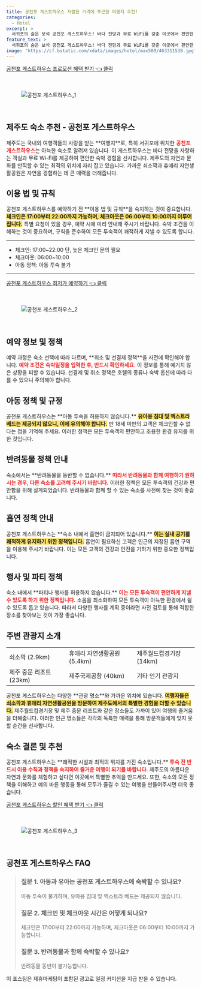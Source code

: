 ```yaml
---
title: 공천포 게스트하우스 저렴한 가격에 푸근한 여행지 추천!
categories:
  - Hotel
excerpt: >
  서귀포의 숨은 보석 공천포 게스트하우스! 바다 전망과 무료 WiFi를 갖춘 이곳에서 편안한 휴식을 즐겨보세요. 아동 및 반려동물 출입은 불가하지만 부대시설과 명소가 가까워 특별한 여행을 만들어 드립니다. 지금 예약해보세요!
feature_text: >
  서귀포의 숨은 보석 공천포 게스트하우스! 바다 전망과 무료 WiFi를 갖춘 이곳에서 편안한 휴식을 즐겨보세요. 아동 및 반려동물 출입은 불가하지만 부대시설과 명소가 가까워 특별한 여행을 만들어 드립니다. 지금 예약해보세요!
image: 'https://cf.bstatic.com/xdata/images/hotel/max500/463311538.jpg?k=bec22c0a1febc75bbf12ee5ab686b3b68d0004b5b4bd870364c7d8f1a659269e&o=&hp=1'
---
```


<p><a class="modoo-button" href="https://tinyurl.com/2cbojnnk" rel="nofollow noopener">공천포 게스트하우스 프로모션 혜택 받기 👈 클릭</a></p><br/>
<figure class="image"><img alt="공천포 게스트하우스_1" src="https://cf.bstatic.com/xdata/images/hotel/max1024x768/463311450.jpg?k=d253f10b928de9698d720134f40cd570dc70c41fbb395a05d868fd30ad1ebd66&amp;o=&amp;hp=1"/></figure><br/>

<h2 id="제주도_숙소_추천">제주도 숙소 추천 - 공천포 게스트하우스</h2>
<p>제주도는 국내외 여행객들의 사랑을 받는 **여행지**로, 특히 서귀포에 위치한 <b><span style="color: #ee2323;">공천포 게스트하우스</span></b>는 아늑한 숙소로 알려져 있습니다. 이 게스트하우스는 바다 전망을 자랑하는 객실과 무료 Wi-Fi를 제공하여 편안한 숙박 경험을 선사합니다. 제주도의 자연과 문화를 만끽할 수 있는 최적의 위치에 자리 잡고 있습니다. 가까운 쇠소깍과 휴애리 자연생활공원은 자연을 경험하는 데 큰 매력을 더해줍니다.</p>
<h2 id="이용_법_및_규칙">이용 법 및 규칙</h2>
<p>공천포 게스트하우스를 예약하기 전 **이용 법 및 규칙**을 숙지하는 것이 중요합니다. <b><span style="background-color: #ffe066;">체크인은 17:00부터 22:00까지 가능하며, 체크아웃은 06:00부터 10:00까지 이루어집니다.</span></b> 특별 요청이 있을 경우, 예약 시에 미리 안내해 주시기 바랍니다. 숙박 조건을 이해하는 것이 중요하며, 규칙을 준수하여 모든 투숙객이 쾌적하게 지낼 수 있도록 합니다.</p>
<hr/>
<ul>
<li>체크인: 17:00~22:00 단, 늦은 체크인 문의 필요</li>
<li>체크아웃: 06:00~10:00</li>
<li>아동 정책: 아동 투숙 불가</li>
</ul>
<hr/>
<p><a class="modoo-button" href="https://tinyurl.com/2cbojnnk" rel="nofollow noopener">공천포 게스트하우스 최저가 예약하기 👈 클릭</a></p><br/>
<figure class="image"><img alt="공천포 게스트하우스_2" src="https://cf.bstatic.com/xdata/images/hotel/max500/463311538.jpg?k=bec22c0a1febc75bbf12ee5ab686b3b68d0004b5b4bd870364c7d8f1a659269e&amp;o=&amp;hp=1"/></figure><br/>
<h2 id="예약_정보">예약 정보 및 정책</h2>
<p>예약 과정은 숙소 선택에 따라 다르며, **취소 및 선결제 정책**을 사전에 확인해야 합니다. <b><span style="color: #ee2323;">예약 조건은 숙박일정을 입력한 후, 반드시 확인하세요.</span></b> 이 정보를 통해 예기치 않은 상황을 피할 수 있습니다. 선결제 및 취소 정책은 호텔의 종류나 숙박 옵션에 따라 다를 수 있으니 주의해야 합니다.</p>
<h2 id="아동_정책_및_규정">아동 정책 및 규정</h2>
<p>공천포 게스트하우스는 **아동 투숙을 허용하지 않습니다.** <b><span style="background-color: #ffe066;">유아용 침대 및 엑스트라 베드는 제공되지 않으니, 이에 유의해야 합니다.</span></b> 만 18세 미만의 고객은 체크인할 수 없다는 점을 기억해 주세요. 이러한 정책은 모든 투숙객의 편안하고 조용한 환경 유지를 위한 것입니다.</p>
<h2 id="반려동물_정책_안내">반려동물 정책 안내</h2>
<p>숙소에서는 **반려동물을 동반할 수 없습니다.** <b><span style="color: #ee2323;">따라서 반려동물과 함께 여행하기 원하시는 경우, 다른 숙소를 고려해 주시기 바랍니다.</span></b> 이러한 정책은 모든 투숙객의 건강과 편안함을 위해 설계되었습니다. 반려동물과 함께 할 수 있는 숙소를 사전에 찾는 것이 좋습니다.</p>
<h2 id="흡연_정책_안내">흡연 정책 안내</h2>
<p>공천포 게스트하우스는 **숙소 내에서 흡연이 금지되어 있습니다.** <b><span style="background-color: #ffe066;">이는 실내 공기를 쾌적하게 유지하기 위한 정책입니다.</span></b> 흡연이 필요하신 고객은 인근의 지정된 흡연 구역을 이용해 주시기 바랍니다. 이는 모든 고객의 건강과 안전을 기하기 위한 중요한 정책입니다.</p>
<h2 id="행사_및_파티_정책">행사 및 파티 정책</h2>
<p>숙소 내에서 **파티나 행사를 허용하지 않습니다.** <b><span style="color: #ee2323;">이는 모든 투숙객이 편안하게 지낼 수 있도록 하기 위한 정책입니다.</span></b> 소음을 최소화하여 모든 투숙객이 아늑한 환경에서 쉴 수 있도록 돕고 있습니다. 따라서 다양한 행사를 계획 중이라면 사전 검토를 통해 적합한 장소를 찾아보는 것이 가장 좋습니다.</p>
<h2 id="주변_관광지_소개">주변 관광지 소개</h2>
<table>
<tr>
<td>쇠소깍 (2.9km)</td>
<td>휴애리 자연생활공원 (5.4km)</td>
<td>제주월드컵경기장 (14km)</td>
</tr>
<tr>
<td>제주 중문 리조트 (23km)</td>
<td>제주국제공항 (40km)</td>
<td>기타 인기 관광지</td>
</tr>
</table>
<p>공천포 게스트하우스는 다양한 **관광 명소**와 가까운 위치에 있습니다. <b><span style="background-color: #ffe066;">여행자들은 쇠소깍과 휴애리 자연생활공원을 방문하여 제주도에서의 특별한 경험을 더할 수 있습니다.</span></b> 제주월드컵경기장 및 제주 중문 리조트와 같은 장소들도 가까이 있어 여행의 즐거움을 더해줍니다. 이러한 인근 명소들은 각각의 독특한 매력을 통해 방문객들에게 잊지 못할 순간을 선사합니다.</p>
<h2 id="숙소_결론">숙소 결론 및 추천</h2>
<p>공천포 게스트하우스는 **쾌적한 시설과 최적의 위치를 가진 숙소입니다.** <b><span style="color: #ee2323;">투숙 전 반드시 이용 수칙과 정책을 숙지하여 즐거운 여행이 되기를 바랍니다.</span></b> 제주도의 아름다운 자연과 문화를 체험하고 싶다면 이곳에서 특별한 추억을 만드세요. 또한, 숙소의 모든 정책을 이해하고 예의 바른 행동을 통해 모두가 즐길 수 있는 여행을 만들어주시면 더욱 좋습니다.</p>

<p><a class="modoo-button" href="https://tinyurl.com/2cbojnnk" rel="nofollow noopener">공천포 게스트하우스 할인 혜택 받기 👈 클릭</a></p><br>

<figure class="image"><img src="https://cf.bstatic.com/xdata/images/hotel/max500/463311548.jpg?k=ee6fec3bc5a7bac8a5ed96c89f8ec623403b9767039601d65bf00fbdfe7cc095&o=&hp=1" alt="공천포 게스트하우스_3"></figure><br>
<h2 id="공천포 게스트하우스_FAQ">공천포 게스트하우스 FAQ</h2>
<div itemscope="" itemtype="https://schema.org/FAQPage"> 
<blockquote> 
<div itemscope="" itemprop="mainEntity" itemtype="https://schema.org/Question"> 
<h3 id="질문_1" itemprop="name">질문 1. 아동과 유아는 공천포 게스트하우스에 숙박할 수 있나요?</h3> 
<div itemscope="" itemprop="acceptedAnswer" itemtype="https://schema.org/Answer"> 
<span itemprop="text"> 
<p>아동 투숙이 불가하며, 유아용 침대 및 엑스트라 베드는 제공되지 않습니다.</p> 
</span> 
</div> 
</div> 
<div itemscope="" itemprop="mainEntity" itemtype="https://schema.org/Question"> 
<h3 id="질문_2" itemprop="name">질문 2. 체크인 및 체크아웃 시간은 어떻게 되나요?</h3> 
<div itemscope="" itemprop="acceptedAnswer" itemtype="https://schema.org/Answer"> 
<span itemprop="text"> 
<p>체크인은 17:00부터 22:00까지 가능하며, 체크아웃은 06:00부터 10:00까지 가능합니다.</p> 
</span> 
</div> 
</div> 
<div itemscope="" itemprop="mainEntity" itemtype="https://schema.org/Question"> 
<h3 id="질문_3" itemprop="name">질문 3. 반려동물과 함께 숙박할 수 있나요?</h3> 
<div itemscope="" itemprop="acceptedAnswer" itemtype="https://schema.org/Answer"> 
<span itemprop="text"> 
<p>반려동물 동반이 불가능합니다.</p> 
</span> 
</div> 
</div> 
</blockquote> 
</div><p>이 포스팅은 제휴마케팅이 포함된 광고로 일정 커미션을 지급 받을 수 있습니다.</p>

